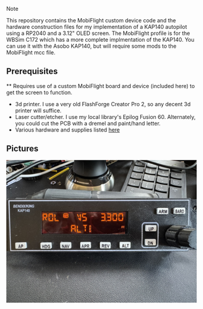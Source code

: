 > [!NOTE]  
> This repository contains the MobiFlight custom device code and the hardware construction files for my implementation of a KAP140
autopilot using a RP2040 and a 3.12" OLED screen. The MobiFlight profile is for the WBSim C172 which has a more complete implmentation of the KAP140. You can use it with the Asobo KAP140, but will require some mods to the MobiFlight mcc file.


## Prerequisites
** Requires use of a custom MobiFlight board and device (included here) to get the screen to function.
* 3d printer. I use a very old FlashForge Creator Pro 2, so any decent 3d printer will suffice.
* Laser cutter/etcher. I use my local library's Epilog Fusion 60. Alternately, you could cut the PCB with a dremel and paint/hand letter.
* Various hardware and supplies listed [here](/Hardware/Instructions.md)

## Pictures

![image](/Photos/IMG_3220.JPEG)



